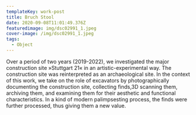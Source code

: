 ```yaml
---
templateKey: work-post
title: Bruch Stool
date: 2020-09-08T11:01:49.376Z
featuredimage: img/dsc02991_1.jpeg
cover-image: /img/dsc02991_1.jpeg
tags:
  - Object
---
```

Over a period of two years (2019-2022), we investigated the major construction site »Stuttgart 21« in an artistic-experimental way. The construction site was reinterpreted as an archaeological site. In the context of this work, we take on the role of excavators by photographically documenting the construction site, collecting finds,3D scanning them, archiving them, and examining them for their aesthetic and functional characteristics. In a kind of modern palimpsesting process, the finds were further processed, thus giving them a new value.